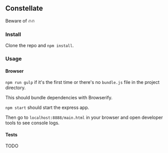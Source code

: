 ## Constellate

Beware of 🔥🔥

### Install

Clone the repo and `npm install`.

### Usage

#### Browser

`npm run gulp` if it's the first time or there's no `bundle.js` file in the project directory.

This should bundle dependencies with Browserify.

`npm start` should start the express app.

Then go to `localhost:8888/main.html` in your browser and open developer tools to see console logs.

#### Tests

TODO
